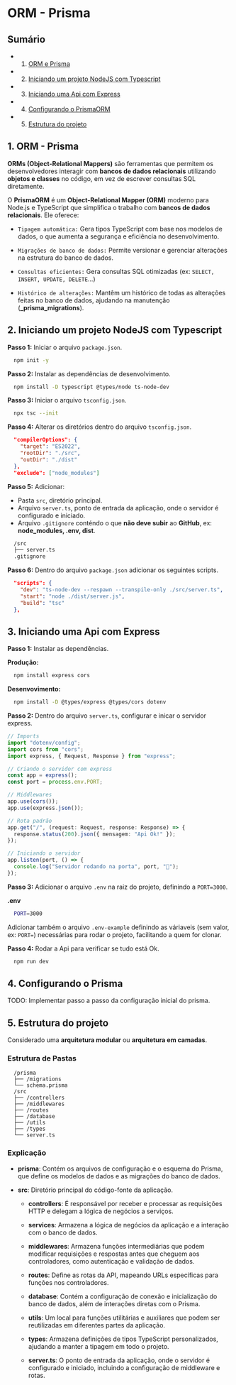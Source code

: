 # ORM - Prisma

## Sumário

- 1. [ORM e Prisma](#orm-prisma)
- 2. [Iniciando um projeto NodeJS com Typescript](#projeto-node-ts)
- 3. [Iniciando uma Api com Express](#iniciando-api-express)
- 4. [Configurando o PrismaORM](#config-prisma)
- 5. [Estrutura do projeto](#estrutura-projeto)

## 1. <a name='ORM_Prisma'></a>ORM - Prisma

**ORMs (Object-Relational Mappers)** são ferramentas que permitem os desenvolvedores interagir com **bancos de dados relacionais** utilizando **objetos e classes** no código, em vez de escrever consultas SQL diretamente.

O **PrismaORM** é um **Object-Relational Mapper (ORM)** moderno para Node.js e TypeScript que simplifica o trabalho com **bancos de dados relacionais**. Ele oferece:

- `Tipagem automática:` Gera tipos TypeScript com base nos modelos de dados, o que aumenta a segurança e eficiência no desenvolvimento.

- `Migrações de banco de dados:` Permite versionar e gerenciar alterações na estrutura do banco de dados.

- `Consultas eficientes:` Gera consultas SQL otimizadas (ex: `SELECT, INSERT, UPDATE, DELETE`...)

- `Histórico de alterações:` Mantêm um histórico de todas as alterações feitas no banco de dados, ajudando na manutenção (**\_prisma_migrations**).

## 2. <a name='projeto-node-ts'></a>Iniciando um projeto NodeJS com Typescript

**Passo 1:** Iniciar o arquivo `package.json`.

```bash
  npm init -y
```

**Passo 2:** Instalar as dependências de desenvolvimento.

```bash
  npm install -D typescript @types/node ts-node-dev
```

**Passo 3:** Iniciar o arquivo `tsconfig.json`.

```bash
  npx tsc --init
```

**Passo 4:** Alterar os diretórios dentro do arquivo `tsconfig.json`.

```json
  "compilerOptions": {
    "target": "ES2022",
    "rootDir": "./src",
    "outDir": "./dist"
  },
  "exclude": ["node_modules"]
```

**Passo 5:** Adicionar:

- Pasta `src`, diretório principal.
- Arquivo `server.ts`, ponto de entrada da aplicação, onde o servidor é configurado e iniciado.
- Arquivo `.gitignore` conténdo o que **não deve subir** ao **GitHub**, ex: **node_modules, .env, dist**.

```bash
  /src
  ├── server.ts
  .gitignore
```

**Passo 6:** Dentro do arquivo `package.json` adicionar os seguintes scripts.

```json
  "scripts": {
    "dev": "ts-node-dev --respawn --transpile-only ./src/server.ts",
    "start": "node ./dist/server.js",
    "build": "tsc"
  },
```

## 3. <a name='iniciando-api-express'></a>Iniciando uma Api com Express

**Passo 1:** Instalar as dependências.

**Produção:**

```bash
  npm install express cors
```

**Desenvovimento:**

```bash
  npm install -D @types/express @types/cors dotenv
```

**Passo 2:** Dentro do arquivo `server.ts`, configurar e inicar o servidor express.

```ts
// Imports
import "dotenv/config";
import cors from "cors";
import express, { Request, Response } from "express";

// Criando o servidor com express
const app = express();
const port = process.env.PORT;

// Middlewares
app.use(cors());
app.use(express.json());

// Rota padrão
app.get("/", (request: Request, response: Response) => {
  response.status(200).json({ mensagem: "Api Ok!" });
});

// Iniciando o servidor
app.listen(port, () => {
  console.log("Servidor rodando na porta", port, "🚀");
});
```

**Passo 3:** Adicionar o arquivo `.env` na raiz do projeto, definindo a `PORT=3000`.

**.env**

```bash
  PORT=3000
```

Adicionar também o arquivo `.env-example` definindo as váriaveis (sem valor, ex: `PORT=`) necessárias para rodar o projeto, facilitando a quem for clonar.

**Passo 4:** Rodar a Api para verificar se tudo está Ok.

```bash
  npm run dev
```

## 4. <a name='config-prisma'></a>Configurando o Prisma

TODO: Implementar passo a passo da configuração inicial do prisma.

## 5. <a name='estrutura-projeto'></a>Estrutura do projeto

Considerado uma **arquitetura modular** ou **arquitetura em camadas**.

### Estrutura de Pastas

```
  /prisma
  ├── /migrations
  └── schema.prisma
  /src
  ├── /controllers
  ├── /middlewares
  ├── /routes
  ├── /database
  ├── /utils
  ├── /types
  └── server.ts
```

### Explicação

- **prisma**: Contém os arquivos de configuração e o esquema do Prisma, que define os modelos de dados e as migrações do banco de dados.

- **src**: Diretório principal do código-fonte da aplicação.

  - **controllers**: É responsável por receber e processar as requisições HTTP e delegam a lógica de negócios a serviços.

  - **services**: Armazena a lógica de negócios da aplicação e a interação com o banco de dados.

  - **middlewares**: Armazena funções intermediárias que podem modificar requisições e respostas antes que cheguem aos controladores, como autenticação e validação de dados.

  - **routes**: Define as rotas da API, mapeando URLs específicas para funções nos controladores.

  - **database**: Contém a configuração de conexão e inicialização do banco de dados, além de interações diretas com o Prisma.

  - **utils**: Um local para funções utilitárias e auxiliares que podem ser reutilizadas em diferentes partes da aplicação.

  - **types**: Armazena definições de tipos TypeScript personalizados, ajudando a manter a tipagem em todo o projeto.

  - **server.ts**: O ponto de entrada da aplicação, onde o servidor é configurado e iniciado, incluindo a configuração de middleware e rotas.
